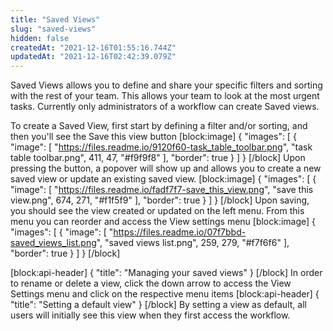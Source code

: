```yaml
---
title: "Saved Views"
slug: "saved-views"
hidden: false
createdAt: "2021-12-16T01:55:16.744Z"
updatedAt: "2021-12-16T02:42:39.079Z"
---
```

Saved Views allows you to define and share your specific filters and sorting with the rest of your team. This allows your team to look at the most urgent tasks. Currently only administrators of a workflow can create Saved views. 

To create a Saved View, first start by defining a filter and/or sorting, and then you'll see the Save this view button
[block:image]
{
  "images": [
    {
      "image": [
        "https://files.readme.io/9120f60-task_table_toolbar.png",
        "task table toolbar.png",
        411,
        47,
        "#f9f9f8"
      ],
      "border": true
    }
  ]
}
[/block]
Upon pressing the button, a popover will show up and allows you to create a new saved view or update an existing saved view.
[block:image]
{
  "images": [
    {
      "image": [
        "https://files.readme.io/fadf7f7-save_this_view.png",
        "save this view.png",
        674,
        271,
        "#f1f5f9"
      ],
      "border": true
    }
  ]
}
[/block]
Upon saving, you should see the view created or updated on the left menu. From this menu you can reorder and access the View settings menu
[block:image]
{
  "images": [
    {
      "image": [
        "https://files.readme.io/07f7bbd-saved_views_list.png",
        "saved views list.png",
        259,
        279,
        "#f7f6f6"
      ],
      "border": true
    }
  ]
}
[/block]

[block:api-header]
{
  "title": "Managing your saved views"
}
[/block]
In order to rename or delete a view, click the down arrow to access the View Settings menu and click on the respective menu items
[block:api-header]
{
  "title": "Setting a default view"
}
[/block]
By setting a view as default, all users will initially see this view when they first access the workflow.
